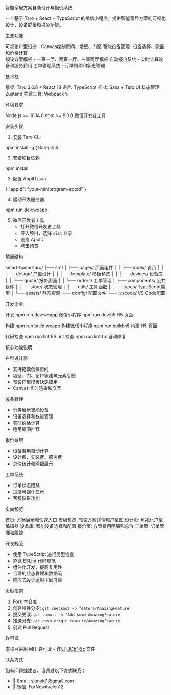 智能家居方案自助设计与报价系统

一个基于 Taro + React + TypeScript 的微信小程序，提供智能家居方案的可视化设计、设备配置和报价功能。

主要功能

可视化户型设计 - Canvas绘制房间、墙壁、门窗
智能设备管理- 设备选择、配置和价格计算  
预设方案模板 - 一室一厅、两室一厅、三室两厅模板
自动报价系统 - 实时计算设备和服务费用
工单管理系统 - 订单跟踪和状态管理

技术栈

框架: Taro 3.6.8 + React 18
语言: TypeScript
样式: Sass + Taro UI
状态管理: Zustand
构建工具: Webpack 5

环境要求

Node.js >= 16.14.0
npm >= 8.0.0
微信开发者工具

安装步骤

1. 安装 Taro CLI

npm install -g @tarojs/cli


2. 安装项目依赖

npm install


3. 配置 AppID
json

{
  "appid": "your-miniprogram-appid"
}


4. 启动开发服务器

npm run dev:weapp


5. 微信开发者工具
   - 打开微信开发者工具
   - 导入项目，选择 `dist` 目录
   - 设置 AppID
   - 点击预览

项目结构


smart-home-taro/
├── src/
│   ├── pages/           页面组件
│   │   ├── index/       首页
│   │   ├── design/      户型设计
│   │   ├── template/    模板预览
│   │   ├── devices/     设备库
│   │   ├── quote/       报价页面
│   │   └── orders/      工单管理
│   ├── components/      公共组件
│   ├── store/          状态管理
│   ├── utils/           工具函数
│   ├── types/          TypeScript类型
│   └── assets/          静态资源
├── config/              配置文件
└── .vscode/            VS Code配置


 开发命令

    
开发
npm run dev:weapp       微信小程序
npm run dev:h5          H5 页面

构建
npm run build:weapp     构建微信小程序
npm run build:h5        构建 H5 页面

代码检查
npm run lint            ESLint 检查
npm run lint:fix        自动修复


核心功能说明

户型设计器
- 支持拖拽创建房间
- 墙壁、门、窗户等建筑元素绘制
- 预设户型模板快速应用
- Canvas 实时渲染和交互

设备管理
- 分类展示智能设备
- 设备选择和数量管理
- 实时价格计算
- 适用房间推荐

报价系统
- 设备费用自动计算
- 设计费、安装费、服务费
- 总价统计和明细展示

工单系统
- 订单状态跟踪
- 进度可视化显示
- 客服联系功能

页面预览

首页: 方案展示和快速入口
模板预览: 预设方案详情和户型图
设计页: 可视化户型编辑器
设备库: 智能设备选择和配置
报价页: 方案费用明细和总价
工单页: 订单管理和跟踪

开发规范

- 使用 TypeScript 进行类型检查
- 遵循 ESLint 代码规范
- 组件化开发，提高复用性
- 合理的状态管理和数据流
- 响应式设计适配不同屏幕

贡献指南

1. Fork 本仓库
2. 创建特性分支: `git checkout -b feature/AmazingFeature`
3. 提交更改: `git commit -m 'Add some AmazingFeature'`
4. 推送分支: `git push origin feature/AmazingFeature`
5. 创建 Pull Request

许可证

本项目采用 MIT 许可证 - 详见 [LICENSE](LICENSE) 文件

联系方式

如有问题或建议，请通过以下方式联系：

- 📧 Email: sionvid1@gmail.com
- 💬 微信: ForNewAvalon12